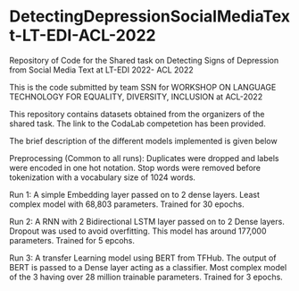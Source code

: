 # DetectingDepressionSocialMediaText-LT-EDI-ACL-2022
Repository of Code for the Shared task on Detecting Signs of Depression from Social Media Text at LT-EDI 2022- ACL 2022

This is the code submitted by team SSN for WORKSHOP ON LANGUAGE TECHNOLOGY FOR EQUALITY, DIVERSITY, INCLUSION at ACL-2022

This repository contains datasets obtained from the organizers of the shared task.
The link to the CodaLab competetion has been provided.

The brief description of the different models implemented is given below

Preprocessing (Common to all runs): 
Duplicates were dropped and labels were encoded in one hot notation.
Stop words were removed before tokenization with a vocabulary size of 1024 words.

Run 1: 
A simple Embedding layer passed on to 2 dense layers. 
Least complex model with  68,803 parameters. Trained for 30 epochs.

Run 2: 
A RNN with 2 Bidirectional LSTM layer passed on to 2 Dense layers. 
Dropout was used to avoid overfitting. This model has around 177,000 parameters. Trained for 5 epcohs.

Run 3: 
A transfer Learning model using BERT from TFHub. 
The output of BERT is passed to a Dense layer acting as a classifier. 
Most complex model of the 3 having over 28 million trainable parameters. Trained for 3 epochs.
